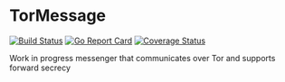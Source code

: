 # TorMessage
[![Build Status](https://travis-ci.com/ConnorJarvis/TorMessage.svg?branch=master)](https://travis-ci.org/ConnorJarvis/TorMessage)
[![Go Report Card](https://goreportcard.com/badge/github.com/ConnorJarvis/TorMessage)](https://goreportcard.com/report/github.com/ConnorJarvis/TorMessage)
[![Coverage Status](https://coveralls.io/repos/github/ConnorJarvis/TorMessage/badge.svg?branch=master)](https://coveralls.io/github/ConnorJarvis/TorMessage?branch=master)

Work in progress messenger that communicates over Tor and supports forward secrecy